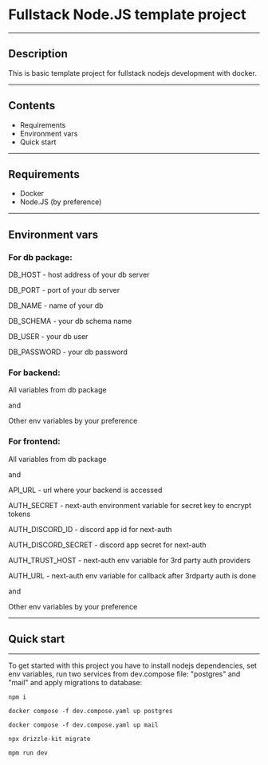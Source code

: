# Fullstack Node.JS template project

---

## Description

This is basic template project for fullstack nodejs development with docker.

---

## Contents

- Requirements
- Environment vars
- Quick start

---

## Requirements

- Docker
- Node.JS (by preference)

---

## Environment vars

### For db package:

DB_HOST - host address of your db server

DB_PORT - port of your db server

DB_NAME - name of your db

DB_SCHEMA - your db schema name

DB_USER - your db user

DB_PASSWORD - your db password

### For backend:

All variables from db package

and

Other env variables by your preference

### For frontend:

All variables from db package

and

API_URL - url where your backend is accessed

AUTH_SECRET - next-auth environment variable for secret key to encrypt tokens

AUTH_DISCORD_ID - discord app id for next-auth

AUTH_DISCORD_SECRET - discord app secret for next-auth

AUTH_TRUST_HOST - next-auth env variable for 3rd party auth providers

AUTH_URL - next-auth env variable for callback after 3rdparty auth is done

and

Other env variables by your preference

---

## Quick start

---

To get started with this project you have to install nodejs dependencies, set env variables, run two services from dev.compose file: "postgres" and "mail" and apply migrations to database:

```
npm i

docker compose -f dev.compose.yaml up postgres

docker compose -f dev.compose.yaml up mail

npx drizzle-kit migrate

mpm run dev
```
